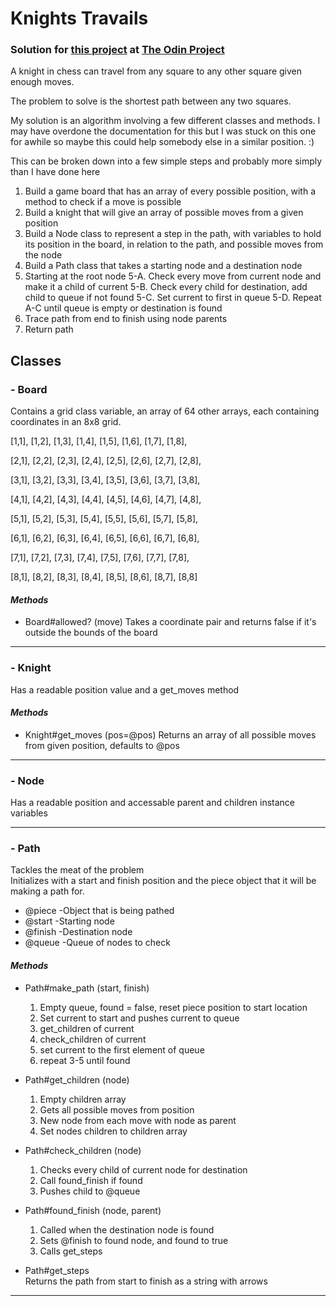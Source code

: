 # Knights Travails
### Solution for [this project](https://www.theodinproject.com/lessons/knights-travails) at [The Odin Project](https://www.theodinproject.com)

A knight in chess can travel from any square to any other square given enough moves.

The problem to solve is the shortest path between any two squares.

My solution is an algorithm involving a few different classes and methods.
I may have overdone the documentation for this but I was stuck on this one for awhile so maybe this could help somebody else in a similar position. :)

This can be broken down into a few simple steps and probably more simply than I have done here

1. Build a game board that has an array of every possible position, with a method to check if a move is possible
2. Build a knight that will give an array of possible moves from a given position
3. Build a Node class to represent a step in the path, with variables to hold its position in the board, in relation to the path, and possible moves from the node
4. Build a Path class that takes a starting node and a destination node
5. Starting at the root node
  5-A. Check every move from current node and make it a child of current
  5-B. Check every child for destination, add child to queue if not found
  5-C. Set current to first in queue
  5-D. Repeat A-C until queue is empty or destination is found
6. Trace path from end to finish using node parents
7. Return path

## **Classes**
### - Board
  Contains a grid class variable, an array of 64 other arrays, each containing coordinates in an 8x8 grid.
  
  [1,1], [1,2], [1,3], [1,4], [1,5], [1,6], [1,7], [1,8],
  
  [2,1], [2,2], [2,3], [2,4], [2,5], [2,6], [2,7], [2,8],
  
  [3,1], [3,2], [3,3], [3,4], [3,5], [3,6], [3,7], [3,8],
  
  [4,1], [4,2], [4,3], [4,4], [4,5], [4,6], [4,7], [4,8],
  
  [5,1], [5,2], [5,3], [5,4], [5,5], [5,6], [5,7], [5,8],
  
  [6,1], [6,2], [6,3], [6,4], [6,5], [6,6], [6,7], [6,8],
  
  [7,1], [7,2], [7,3], [7,4], [7,5], [7,6], [7,7], [7,8],
  
  [8,1], [8,2], [8,3], [8,4], [8,5], [8,6], [8,7], [8,8]
  
#### *Methods*
  - Board#allowed? (move)
    Takes a coordinate pair and returns false if it's outside the bounds of the board
    
---    
### - Knight
  Has a readable position value and a get_moves method

#### *Methods*
  - Knight#get_moves (pos=@pos)
    Returns an array of all possible moves from given position, defaults to @pos
    
--- 
### - Node
   Has a readable position and accessable parent and children instance variables
   
--- 
### - Path
  Tackles the meat of the problem  
  Initializes with a start and finish position and the piece object that it will be making a path for.
  - @piece -Object that is being pathed
  - @start -Starting node
  - @finish -Destination node
  - @queue -Queue of nodes to check

#### *Methods*
  - Path#make_path (start, finish)
    1. Empty queue, found = false, reset piece position to start location
    2. Set current to start and pushes current to queue
    3. get_children of current
    4. check_children of current
    5. set current to the first element of queue
    6. repeat 3-5 until found

  - Path#get_children (node)
    1. Empty children array
    2. Gets all possible moves from position
    3. New node from each move with node as parent
    4. Set nodes children to children array 

  - Path#check_children (node)
    1. Checks every child of current node for destination
    2. Call found_finish if found
    3. Pushes child to @queue

  - Path#found_finish (node, parent)
    1. Called when the destination node is found 
    2. Sets @finish to found node, and found to true
    3. Calls get_steps

  - Path#get_steps  
    Returns the path from start to finish as a string with arrows
--- 

